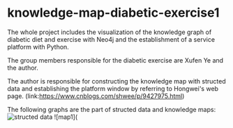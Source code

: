 # knowledge-map-diabetic-exercise1
The whole project includes the visualization of the knowledge graph of diabetic diet and exercise with Neo4j and the establishment of a service platform with Python.

The group members responsible for the diabetic exercise are Xufen Ye and the author.

The author is responsible for constructing the knowledge map with structed data and establishing the platform window by referring to Hongwei's web page. (link:https://www.cnblogs.com/shwee/p/9427975.html)

The following graphs are the part of structed data and knowledge maps:
![structed data]([https://github.com/ZhiLin0208/knowledge-map-diabetic-exercise1/blob/main/structed%20data.png)
![map1](

